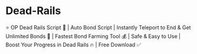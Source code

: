 # Dead-Rails
⭐ OP Dead Rails Script 🚂 | Auto Bond Script | Instantly Teleport to End &amp; Get Unlimited Bonds 🤑 | Fastest Bond Farming Tool 💰 | Safe &amp; Easy to Use | Boost Your Progress in Dead Rails 🔥 | Free Download ✅
